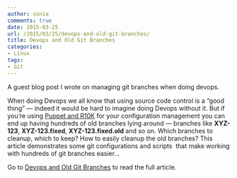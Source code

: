 ```yaml
---
author: sonia
comments: true
date: 2015-03-25
url: /2015/03/25/devops-and-old-git-branches/
title: Devops and Old Git Branches
categories:
- Linux
tags:
- Git
---
```


A guest blog post I wrote on managing git branches when doing devops.

When doing Devops we all know that using source code control is a “good thing” — indeed it would be hard to imagine doing Devops without it. But if you’re using [Puppet and R10K](http://garylarizza.com/blog/2014/08/31/r10k-plus-directory-environments/) for your configuration management you can end up having hundreds of old branches lying around — branches like **XYZ-123**, **XYZ-123.fixed**, **XYZ-123.fixed.old** and so on. Which branches to cleanup, which to keep? How to easily cleanup the old branches? This article demonstrates some git configurations and scripts  that make working with hundreds of git branches easier...

Go to [Devops and Old Git Branches](http://www.icesystems.com.au/devops-and-old-git-branches/) to read the full article.
